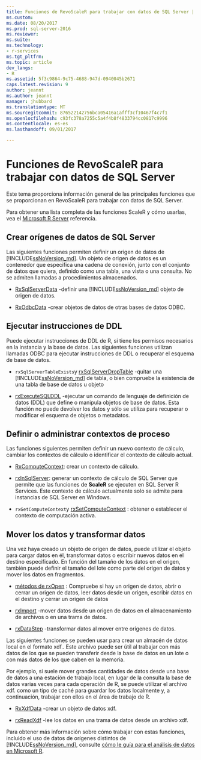 ```yaml
---
title: Funciones de RevoScaleR para trabajar con datos de SQL Server | Documentos de Microsoft
ms.custom: 
ms.date: 08/20/2017
ms.prod: sql-server-2016
ms.reviewer: 
ms.suite: 
ms.technology:
- r-services
ms.tgt_pltfrm: 
ms.topic: article
dev_langs:
- R
ms.assetid: 5f3c9864-9c75-4688-947d-0940045b2671
caps.latest.revision: 9
author: jeannt
ms.author: jeannt
manager: jhubbard
ms.translationtype: MT
ms.sourcegitcommit: 876522142756bca05416a1afff3cf10467f4c7f1
ms.openlocfilehash: c93fc378a7255c5a4f4b8f4833794cc0817c9996
ms.contentlocale: es-es
ms.lasthandoff: 09/01/2017

---
```

# <a name="revoscaler-functions-for-working-with-sql-server-data"></a>Funciones de RevoScaleR para trabajar con datos de SQL Server

Este tema proporciona información general de las principales funciones que se proporcionan en RevoScaleR para trabajar con datos de SQL Server.

Para obtener una lista completa de las funciones ScaleR y cómo usarlas, vea el [Microsoft R Server](https://docs.microsoft.com/r-server/r-reference/revoscaler/revoscaler) referencia.

## <a name="create-sql-server-data-sources"></a>Crear orígenes de datos de SQL Server

Las siguientes funciones permiten definir un origen de datos de [!INCLUDE[ssNoVersion_md](../../includes/ssnoversion-md.md)]. Un objeto de origen de datos es un contenedor que especifica una cadena de conexión, junto con el conjunto de datos que quiera, definido como una tabla, una vista o una consulta. No se admiten llamadas a procedimientos almacenados.

+ [RxSqlServerData](https://docs.microsoft.com/r-server/r-reference/revoscaler/rxsqlserverdata) -definir una [!INCLUDE[ssNoVersion_md](../../includes/ssnoversion-md.md)] objeto de origen de datos.

+ [RxOdbcData](https://docs.microsoft.com/r-server/r-reference/revoscaler/rxodbcdata) -crear objetos de datos de otras bases de datos ODBC. 

## <a name="perform-ddl-statements"></a>Ejecutar instrucciones de DDL

Puede ejecutar instrucciones de DDL de R, si tiene los permisos necesarios en la instancia y la base de datos. Las siguientes funciones utilizan llamadas ODBC para ejecutar instrucciones de DDL o recuperar el esquema de base de datos.

+ `rxSqlServerTableExists`y [rxSqlServerDropTable](https://docs.microsoft.com/r-server/r-reference/revoscaler/rxsqlserverdroptable) -quitar una [!INCLUDE[ssNoVersion_md](../../includes/ssnoversion-md.md)] de tabla, o bien compruebe la existencia de una tabla de base de datos u objeto

+ [rxExecuteSQLDDL](https://docs.microsoft.com/r-server/r-reference/revoscaler/rxexecutesqlddl) -ejecutar un comando de lenguaje de definición de datos (DDL) que define o manipula objetos de base de datos. Esta función no puede devolver los datos y sólo se utiliza para recuperar o modificar el esquema de objetos o metadatos.

## <a name="define-or-manage-compute-contexts"></a>Definir o administrar contextos de proceso

Las funciones siguientes permiten definir un nuevo contexto de cálculo, cambiar los contextos de cálculo o identificar el contexto de cálculo actual.

+ [RxComputeContext](https://docs.microsoft.com/r-server/r-reference/revoscaler/rxcomputecontext): crear un contexto de cálculo.

+ [rxInSqlServer](https://docs.microsoft.com/r-server/r-reference/revoscaler/rxinsqlserver): generar un contexto de cálculo de SQL Server que permite que las funciones de **ScaleR** se ejecuten en SQL Server R Services. Este contexto de cálculo actualmente solo se admite para instancias de SQL Server en Windows.

+ `rxGetComputeContext`y [rxSetComputeContext](https://docs.microsoft.com/r-server/r-reference/revoscaler/rxgetcomputecontext) : obtener o establecer el contexto de computación activa.

## <a name="move-data-and-transform-data"></a>Mover los datos y transformar datos

Una vez haya creado un objeto de origen de datos, puede utilizar el objeto para cargar datos en él, transformar datos o escribir nuevos datos en el destino especificado. En función del tamaño de los datos en el origen, también puede definir el tamaño del lote como parte del origen de datos y mover los datos en fragmentos.

+ [métodos de rxOpen](https://docs.microsoft.com/r-server/r-reference/revoscaler/rxopen-methods) : Compruebe si hay un origen de datos, abrir o cerrar un origen de datos, leer datos desde un origen, escribir datos en el destino y cerrar un origen de datos

+ [rxImport](https://docs.microsoft.com/r-server/r-reference/revoscaler/rximport) -mover datos desde un origen de datos en el almacenamiento de archivos o en una trama de datos.

+ [rxDataStep](https://docs.microsoft.com/r-server/r-reference/revoscaler/rxdatastep) -transformar datos al mover entre orígenes de datos.

Las siguientes funciones se pueden usar para crear un almacén de datos local en el formato xdf.. Este archivo puede ser útil al trabajar con más datos de los que se pueden transferir desde la base de datos en un lote o con más datos de los que caben en la memoria.

Por ejemplo, si suele mover grandes cantidades de datos desde una base de datos a una estación de trabajo local, en lugar de la consulta la base de datos varias veces para cada operación de R, se puede utilizar el archivo xdf. como un tipo de caché para guardar los datos localmente y, a continuación, trabajar con ellos en el área de trabajo de R.

+ [RxXdfData](https://docs.microsoft.com/r-server/r-reference/revoscaler/rxxdfdata) -crear un objeto de datos xdf.

+ [rxReadXdf](https://docs.microsoft.com/r-server/r-reference/revoscaler/rxreadxdf) -lee los datos en una trama de datos desde un archivo xdf.

Para obtener más información sobre cómo trabajar con estas funciones, incluido el uso de datos de orígenes distintos de [!INCLUDE[ssNoVersion_md](../../includes/ssnoversion-md.md)], consulte [cómo le guía para el análisis de datos en Microsoft R](https://docs.microsoft.com/r-server/r/how-to-introduction).

